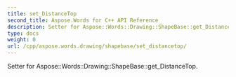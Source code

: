 ```yaml
---
title: set_DistanceTop
second_title: Aspose.Words for C++ API Reference
description: Setter for Aspose::Words::Drawing::ShapeBase::get_DistanceTop. 
type: docs
weight: 0
url: /cpp/aspose.words.drawing/shapebase/set_distancetop/
---
```


Setter for Aspose::Words::Drawing::ShapeBase::get_DistanceTop. 

